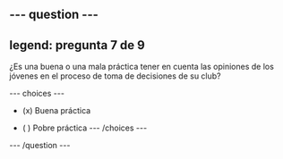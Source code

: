 --- question ---
---
legend: pregunta 7 de 9
---

¿Es una buena o una mala práctica tener en cuenta las opiniones de los jóvenes en el proceso de toma de decisiones de su club?

--- choices ---
- (x) Buena práctica

- ( ) Pobre práctica --- /choices ---

--- /question ---
